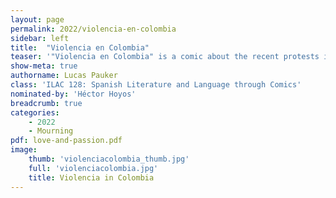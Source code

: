 ```yaml
---
layout: page
permalink: 2022/violencia-en-colombia
sidebar: left
title:  "Violencia en Colombia"
teaser: '"Violencia en Colombia" is a comic about the recent protests in Colombia. The protests began in April 2021 in response to a tax increase but transformed into a protest against the corruption in government and protesters demanded large reforms in the Colombian government. The comic is centered around the story of Lucas Villa, a young Colombian who was killed protesting. His death inspired others to protest for change in the Colombian government.'
show-meta: true
authorname: Lucas Pauker
class: 'ILAC 128: Spanish Literature and Language through Comics'
nominated-by: 'Héctor Hoyos'
breadcrumb: true
categories:
    - 2022
    - Mourning
pdf: love-and-passion.pdf
image:
    thumb: 'violenciacolombia_thumb.jpg'
    full: 'violenciacolombia.jpg'
    title: Violencia in Colombia
---
```

